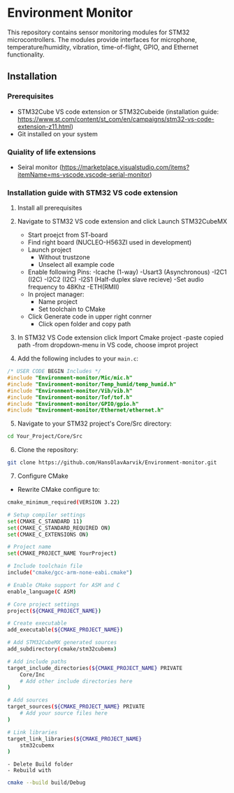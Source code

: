 # Environment Monitor

This repository contains sensor monitoring modules for STM32 microcontrollers. The modules provide interfaces for microphone, temperature/humidity, vibration, time-of-flight, GPIO, and Ethernet functionality.

## Installation

### Prerequisites
- STM32Cube VS code extension or STM32Cubeide (installation guide: https://www.st.com/content/st_com/en/campaigns/stm32-vs-code-extension-z11.html)
- Git installed on your system

### Quiality of life extensions
- Seiral monitor (https://marketplace.visualstudio.com/items?itemName=ms-vscode.vscode-serial-monitor)


### Installation guide with STM32 VS code extension

1. Install all prerequisites

2. Navigate to STM32 VS code extension and click Launch STM32CubeMX
    
    - Start proejct from ST-board
    - Find right board (NUCLEO-H563ZI used in development)
    - Launch project
        - Without trustzone
        - Unselect all example code
    - Enable following Pins:
        -Icache (1-way)
        -Usart3 (Asynchronous)
        -I2C1 (I2C)
        -I2C2 (I2C)
        -I2S1 (Half-duplex slave recieve)
            -Set audio frequency to 48Khz
        -ETH(RMII)
    - In project manager:
        - Name project
        - Set toolchain to CMake
    - Click Generate code in upper right conrner
        - Click open folder and copy path
3. In STM32 VS Code extension click Import Cmake project
    -paste copied path
    -from dropdown-menu in VS code, choose improt project

4. Add the following includes to your `main.c`:
```c
/* USER CODE BEGIN Includes */
#include "Environment-monitor/Mic/mic.h"
#include "Environment-monitor/Temp_humid/temp_humid.h"
#include "Environment-monitor/Vib/vib.h"
#include "Environment-monitor/Tof/tof.h"
#include "Environment-monitor/GPIO/gpio.h"
#include "Environment-monitor/Ethernet/ethernet.h"
```

5. Navigate to your STM32 project's Core/Src directory:
```bash
cd Your_Project/Core/Src
```

6. Clone the repository:
```bash
git clone https://github.com/HansOlavAarvik/Environment-monitor.git
```



7. Configure CMake 

- Rewrite CMake configure to:
```bash
cmake_minimum_required(VERSION 3.22)

# Setup compiler settings
set(CMAKE_C_STANDARD 11)
set(CMAKE_C_STANDARD_REQUIRED ON)
set(CMAKE_C_EXTENSIONS ON)

# Project name
set(CMAKE_PROJECT_NAME YourProject)

# Include toolchain file
include("cmake/gcc-arm-none-eabi.cmake")

# Enable CMake support for ASM and C
enable_language(C ASM)

# Core project settings
project(${CMAKE_PROJECT_NAME})

# Create executable
add_executable(${CMAKE_PROJECT_NAME})

# Add STM32CubeMX generated sources
add_subdirectory(cmake/stm32cubemx)

# Add include paths
target_include_directories(${CMAKE_PROJECT_NAME} PRIVATE
    Core/Inc
    # Add other include directories here
)

# Add sources
target_sources(${CMAKE_PROJECT_NAME} PRIVATE
    # Add your source files here
)

# Link libraries
target_link_libraries(${CMAKE_PROJECT_NAME}
    stm32cubemx
)
```

    - Delete Build folder
    - Rebuild with 


```bash 
cmake --build build/Debug
```

